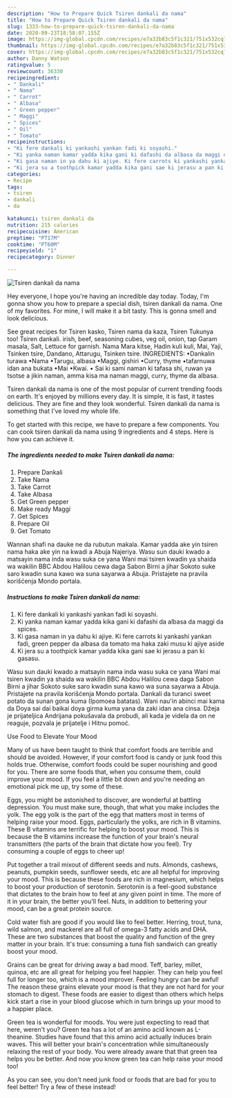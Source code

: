 ```yaml
---
description: "How to Prepare Quick Tsiren dankali da nama"
title: "How to Prepare Quick Tsiren dankali da nama"
slug: 1333-how-to-prepare-quick-tsiren-dankali-da-nama
date: 2020-09-23T18:58:07.155Z
image: https://img-global.cpcdn.com/recipes/e7a32b83c5f1c321/751x532cq70/tsiren-dankali-da-nama-recipe-main-photo.jpg
thumbnail: https://img-global.cpcdn.com/recipes/e7a32b83c5f1c321/751x532cq70/tsiren-dankali-da-nama-recipe-main-photo.jpg
cover: https://img-global.cpcdn.com/recipes/e7a32b83c5f1c321/751x532cq70/tsiren-dankali-da-nama-recipe-main-photo.jpg
author: Danny Watson
ratingvalue: 5
reviewcount: 36330
recipeingredient:
- " Dankali"
- " Nama"
- " Carrot"
- " Albasa"
- " Green pepper"
- " Maggi"
- " Spices"
- " Oil"
- " Tomato"
recipeinstructions:
- "Ki fere dankali ki yankashi yankan fadi ki soyashi."
- "Ki yanka naman kamar yadda kika gani ki dafashi da albasa da maggi da spices."
- "Ki gasa naman in ya dahu ki ajiye. Ki fere carrots ki yankashi yankan fadi, green pepper da albasa da tomato ma haka zaki musu ki ajiye aside"
- "Ki jera su a toothpick kamar yadda kika gani sae ki jerasu a pan ki gasasu."
categories:
- Recipe
tags:
- tsiren
- dankali
- da

katakunci: tsiren dankali da 
nutrition: 215 calories
recipecuisine: American
preptime: "PT17M"
cooktime: "PT60M"
recipeyield: "1"
recipecategory: Dinner

---
```



![Tsiren dankali da nama](https://img-global.cpcdn.com/recipes/e7a32b83c5f1c321/751x532cq70/tsiren-dankali-da-nama-recipe-main-photo.jpg)

Hey everyone, I hope you're having an incredible day today. Today, I'm gonna show you how to prepare a special dish, tsiren dankali da nama. One of my favorites. For mine, I will make it a bit tasty. This is gonna smell and look delicious.

See great recipes for Tsiren kasko, Tsiren nama da kaza, Tsiren Tukunya too! Tsiren dankali. irish, beef, seasoning cubes, veg oil, onion, tap Garam masala, Salt, Lettuce for garnish. Nama Mara kitse, Hadin kuli kuli, Mai, Yaji, Tsinken tsire, Dandano, Attarugu, Tsinken tsire. INGREDIENTS: •Dankalin turawa •Nama •Tarugu, albasa •Maggi, gishiri •Curry, thyme •tafarnuwa idan ana bukata •Mai •Kwai. • Sai ki sami naman ki tafasa shi, ruwan ya tsotse a jikin naman, amma kisa ma naman maggi, curry, thyme da albasa.

Tsiren dankali da nama is one of the most popular of current trending foods on earth. It's enjoyed by millions every day. It is simple, it is fast, it tastes delicious. They are fine and they look wonderful. Tsiren dankali da nama is something that I've loved my whole life.


To get started with this recipe, we have to prepare a few components. You can cook tsiren dankali da nama using 9 ingredients and 4 steps. Here is how you can achieve it.

<!--inarticleads1-->

##### The ingredients needed to make Tsiren dankali da nama:

1. Prepare  Dankali
1. Take  Nama
1. Take  Carrot
1. Take  Albasa
1. Get  Green pepper
1. Make ready  Maggi
1. Get  Spices
1. Prepare  Oil
1. Get  Tomato


Wannan shafi na dauke ne da rubutun makala. Kamar yadda ake yin tsiren nama haka ake yin na kwadi a Abuja Najeriya. Wasu sun dauki kwado a matsayin nama inda wasu suka ce yana Wani mai tsiren kwadin ya shaida wa wakilin BBC Abdou Halilou cewa daga Sabon Birni a jihar Sokoto suke saro kwadin suna kawo wa suna sayarwa a Abuja. Pristajete na pravila korišćenja Mondo portala. 

<!--inarticleads2-->

##### Instructions to make Tsiren dankali da nama:

1. Ki fere dankali ki yankashi yankan fadi ki soyashi.
1. Ki yanka naman kamar yadda kika gani ki dafashi da albasa da maggi da spices.
1. Ki gasa naman in ya dahu ki ajiye. Ki fere carrots ki yankashi yankan fadi, green pepper da albasa da tomato ma haka zaki musu ki ajiye aside
1. Ki jera su a toothpick kamar yadda kika gani sae ki jerasu a pan ki gasasu.


Wasu sun dauki kwado a matsayin nama inda wasu suka ce yana Wani mai tsiren kwadin ya shaida wa wakilin BBC Abdou Halilou cewa daga Sabon Birni a jihar Sokoto suke saro kwadin suna kawo wa suna sayarwa a Abuja. Pristajete na pravila korišćenja Mondo portala. Dankali da turanci sweet potato da sunan gona kuma (Ipomoea batatas). Wani nau&#39;in abinci mai kama da Doya sai dai baikai doya girma kuma yana da zaki idan ana cinsa. Džeja je prijateljica Andrijana pokušavala da probudi, ali kada je videla da on ne reaguje, pozvala je prijatelje i Hitnu pomoć. 

Use Food to Elevate Your Mood


Many of us have been taught to think that comfort foods are terrible and should be avoided. However, if your comfort food is candy or junk food this holds true. Otherwise, comfort foods could be super nourishing and good for you. There are some foods that, when you consume them, could improve your mood. If you feel a little bit down and you're needing an emotional pick me up, try some of these.

Eggs, you might be astonished to discover, are wonderful at battling depression. You must make sure, though, that what you make includes the yolk. The egg yolk is the part of the egg that matters most in terms of helping raise your mood. Eggs, particularly the yolks, are rich in B vitamins. These B vitamins are terrific for helping to boost your mood. This is because the B vitamins increase the function of your brain's neural transmitters (the parts of the brain that dictate how you feel). Try consuming a couple of eggs to cheer up!

Put together a trail mixout of different seeds and nuts. Almonds, cashews, peanuts, pumpkin seeds, sunflower seeds, etc are all helpful for improving your mood. This is because these foods are rich in magnesium, which helps to boost your production of serotonin. Serotonin is a feel-good substance that dictates to the brain how to feel at any given point in time. The more of it in your brain, the better you'll feel. Nuts, in addition to bettering your mood, can be a great protein source.

Cold water fish are good if you would like to feel better. Herring, trout, tuna, wild salmon, and mackerel are all full of omega-3 fatty acids and DHA. These are two substances that boost the quality and function of the grey matter in your brain. It's true: consuming a tuna fish sandwich can greatly boost your mood. 

Grains can be great for driving away a bad mood. Teff, barley, millet, quinoa, etc are all great for helping you feel happier. They can help you feel full for longer too, which is a mood improver. Feeling hungry can be awful! The reason these grains elevate your mood is that they are not hard for your stomach to digest. These foods are easier to digest than others which helps kick start a rise in your blood glucose which in turn brings up your mood to a happier place.

Green tea is wonderful for moods. You were just expecting to read that here, weren't you? Green tea has a lot of an amino acid known as L-theanine. Studies have found that this amino acid actually induces brain waves. This will better your brain's concentration while simultaneously relaxing the rest of your body. You were already aware that that green tea helps you be better. And now you know green tea can help raise your mood too!

As you can see, you don't need junk food or foods that are bad for you to feel better! Try a few of these instead!

